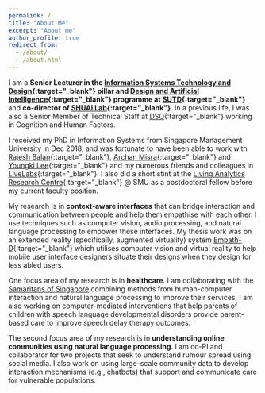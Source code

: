 ```yaml
---
permalink: /
title: "About Me"
excerpt: "About me"
author_profile: true
redirect_from: 
  - /about/
  - /about.html
---
```


I am a **Senior Lecturer in the [Information Systems Technology and Design](https://istd.sutd.edu.sg/){:target="_blank"} pillar and [Design and Artificial Intelligence](https://dai.sutd.edu.sg/){:target="_blank"} programme at [SUTD](https://www.sutd.edu.sg/){:target="_blank"}** and **co-director of [SHUAI Lab](https://shuailab.wordpress.com/){:target="_blank"}**. In a previous life, I was also a Senior Member of Technical Staff at [DSO](https://www.dso.org.sg/){:target="_blank"} working in Cognition and Human Factors.

I received my PhD in Information Systems from Singapore Management University in Dec 2018, and was fortunate to have been able to work with [Rajesh Balan](https://apollo.smu.edu.sg/){:target="_blank"}, [Archan Misra](https://sites.google.com/view/archan-misra){:target="_blank"} and [Youngki Lee](http://youngkilee.blogspot.com/){:target="_blank"} and my numerous friends and colleagues in [LiveLabs](https://livelabs.smu.edu.sg/){:target="_blank"}. I also did a short stint at the [Living Analytics Research Centre](https://larc.smu.edu.sg/){:target="_blank"} @ SMU as a postdoctoral fellow before my current faculty position.

My research is in **context-aware interfaces** that can bridge interaction and communication between people and help them empathise with each other. I use techniques such as computer vision, audio processing, and natural language processing to empower these interfaces. My thesis work was on an extended reality (specifically, augmented virtuality) system [Empath-D](https://www.youtube.com/watch?v=_1Dvr0iy-X8){:target="_blank"} which utilises computer vision and virtual reality to help mobile user interface designers situate their designs when they design for less abled users.

One focus area of my research is in **healthcare**. I am collaborating with the [Samaritans of Singapore](https://www.sos.org.sg/) combining methods from human-computer interaction and natural language processing to improve their services. I am also working on computer-mediated interventions that help parents of children with speech language developmental disorders provide parent-based care to improve speech delay therapy outcomes. 

The second focus area of my research is in **understanding online communities using natural language processing**. I am co-PI and collaborator for two projects that seek to understand rumour spread using social media. I also work on using large-scale community data to develop interaction mechanisms (e.g., chatbots) that support and communicate care for vulnerable populations.
